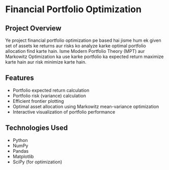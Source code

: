 # Financial Portfolio Optimization

## Project Overview
Ye project financial portfolio optimization pe based hai jisme hum ek given set of assets ke returns aur risks ko analyze karke optimal portfolio allocation find karte hain. Isme Modern Portfolio Theory (MPT) aur Markowitz Optimization ka use karke portfolio ka expected return maximize karte hain aur risk minimize karte hain.

## Features
- Portfolio expected return calculation
- Portfolio risk (variance) calculation
- Efficient frontier plotting
- Optimal asset allocation using Markowitz mean-variance optimization
- Interactive visualization of portfolio performance

## Technologies Used
- Python
- NumPy
- Pandas
- Matplotlib
- SciPy (for optimization)

